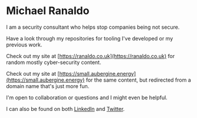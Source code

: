 # Michael Ranaldo

I am a security consultant who helps stop companies being not secure.

Have a look through my repositories for tooling I've developed or my previous work.

Check out my site at [https://ranaldo.co.uk](https://ranaldo.co.uk) for random mostly cyber-security content.

Check out my site at [https://small.aubergine.energy](https://small.aubergine.energy) for the same content, but redirected from a domain name that's just more fun.

I'm open to collaboration or questions and I might even be helpful.

I can also be found on both [LinkedIn](https://www.linkedin.com/in/michaelranaldo/) and [Twitter](https://twitter.com/michaeljranaldo).

